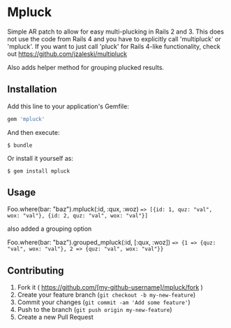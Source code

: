 # Mpluck

Simple AR patch to allow for easy multi-plucking in Rails 2 and 3.
This does not use the code from Rails 4 and you have to explicitly call
'multipluck' or 'mpluck'. If you want to just call 'pluck' for Rails 4-like
functionality, check out https://github.com/jzaleski/multipluck

Also adds helper method for grouping plucked results.

## Installation

Add this line to your application's Gemfile:

```ruby
gem 'mpluck'
```

And then execute:

    $ bundle

Or install it yourself as:

    $ gem install mpluck

## Usage

Foo.where(bar: "baz").mpluck(:id, :qux, :woz)
`=> [{id: 1, quz: "val", wox: "val"}, {id: 2, quz: "val", wox: "val"}]`

also added a grouping option

Foo.where(bar: "baz").grouped_mpluck(:id, [:qux, :woz])
`=> {1 => {quz: "val", wox: "val"}, 2 => {quz: "val", wox: "val"}}`

## Contributing

1. Fork it ( https://github.com/[my-github-username]/mpluck/fork )
2. Create your feature branch (`git checkout -b my-new-feature`)
3. Commit your changes (`git commit -am 'Add some feature'`)
4. Push to the branch (`git push origin my-new-feature`)
5. Create a new Pull Request
